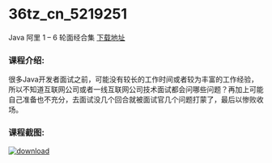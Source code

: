# 36tz_cn_5219251
Java 阿里 1 – 6 轮面经合集
[下载地址](http://www.36tz.cn/article/5219251 "下载地址")
### 课程介绍:
很多Java开发者面试之前，可能没有较长的工作时间或者较为丰富的工作经验，所以不知道互联网公司或者一线互联网公司技术面试都会问哪些问题？再加上可能自己准备也不充分，去面试没几个回合就被面试官几个问题打蒙了，最后以惨败收场。

### 课程截图:
[![download](http://36tz.cn/muke_img/2021_03_2-111.png "下载地址")](http://www.36tz.cn "下载地址")

